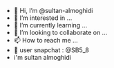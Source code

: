 - 👋 Hi, I’m @sultan-almoghidi
- 👀 I’m interested in ...
- 🌱 I’m currently learning ...
- 💞️ I’m looking to collaborate on ...
- 📫 How to reach me ...
- 👻 user snapchat : @SB5_8
- i'm sultan almoghidi 

<!---
sultan-asiri/sultan-asiri is a ✨ special ✨ repository because its `README.md` (this file) appears on your GitHub profile.
You can click the Preview link to take a look at your changes.
--->
